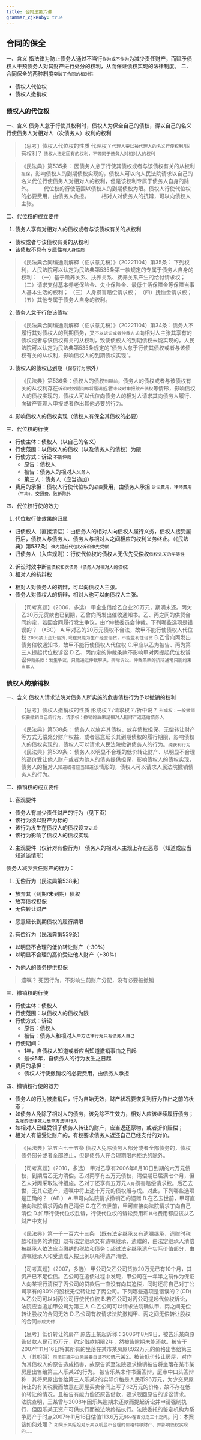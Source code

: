 ```yaml
---
title: 合同法第六讲
grammar_cjkRuby: true
---
```


## 合同的保全
一、含义
  指法律为防止债务人通过不当行`作为或不作为`为减少责任财产，而赋予债权人干预债务人对其财产进行处分的权利，从而保证债权实现的法律制度。
二、合同保全的两种制度`突破了合同的相对性`
- 债权人代位权
- 债权人撤销权

### 债权人的代位权
一、含义
  债务人怠于行使其权利时，债权人为保全自己的债权，得以自己的名义行使债务人对相对人（次债务人）权利的权利

>【思考】债权人代位权的性质
  代理权？`代理人要以被代理人的名义行使权利`/固有权利？ 
  `债权人法定固有的权利，不等同于债务人对相对人的权利`
  
>《民法典》第535条：
       因债务人怠于行使其债权或者与该债权有关的从权利`担保`，影响债权人的到期债权实现的，债权人可以向人民法院请求以自己的名义代位行使债务人对相对人的权利，但是该权利专属于债务人自身的除外。
　　代位权的行使范围以债权人的到期债权为限。债权人行使代位权的必要费用，由债务人负担。
　　相对人对债务人的抗辩，可以向债权人主张。

二、代位权的成立要件
1. 债务人享有对相对人的债权或者与该债权有关的从权利
- 债权或者与该债权有关的从权利
- 该债权不具有专属性`有人身性质`
>《民法典合同编通则解释（征求意见稿）》（20221104）第35条：
下列权利，人民法院可以认定为民法典第535条第一款规定的专属于债务人自身的权利：
（一）基于赡养关系、扶养关系、抚养关系产生的给付请求权；
（二）请求支付基本养老保险金、失业保险金、最低生活保障金等保障当事人基本生活的权利；
（三）人身损害赔偿请求权；
（四）抚恤金请求权；
（五）其他专属于债务人自身的权利。

2. 债务人怠于行使该债权
>《民法典合同编通则解释（征求意见稿）》（20221104）第34条：债务人不履行其对债权人的到期债务，又`不以诉讼或者仲裁方式`向相对人主张其享有的债权或者与该债权有关的从权利，致使债权人的到期债权未能实现的，人民法院可以认定为民法典第535条规定的“债务人怠于行使其债权或者与该债权有关的从权利，影响债权人的到期债权实现”。

3. 债权人的债权已到期（`保存行为`除外）
>《民法典》第536条：债权人的债权`到期前`，债务人的债权或者与该债权有关的从权利存在`诉讼时效期间即将届满`或者`未及时申报破产债权`等情形，影响债权人的债权实现的，债权人可以代位向债务人的相对人请求其向债务人履行、向破产管理人申报或者作出其他必要的行为。
4. 影响债权人的债权实现（债权人有保全其债权的必要）

三、代位权的行使
- 行使主体：债权人（以自己的名义）
- 行使范围：以债权人的债权（以及债务人的债权）为限
- 行使方式：诉讼 `不能仲裁`
	- 原告：债权人
	- 被告：债务人的相对人`义务人`
	- 第三人：债务人（应当追加）
- 费用的承担：债权人行使代位权的`必要`费用，由债务人承担 `诉讼费用，律师费用（平均），交通费，败诉除外`

四、代位权行使的效力
1. 代位权行使效果的归属
- 归债权人（直接清偿）：由债务人的相对人向债权人履行义务，债权人接受履行后，债权人与债务人、债务人与相对人之间相应的权利义务终止。（《民法典》第537条）`谁先提起代位权诉讼谁先受偿`
- 归债务人（入库规则）：行使代位权的债权人无优先受偿权`债权先天的平等性`
2. 诉讼时效中断`主债权和次债务（债务人对相对人的债权）`
3. 相对人的抗辩权
- 相对人对债务人的抗辩，可以向债权人主张。
- 债务人对债权人的抗辩，相对人也可以向债权人主张。

> 【司考真题】（2006，多选）
甲企业借给乙企业20万元，期满未还。丙欠乙20万元货款也已到期，乙曾向丙发出催收通知书。乙、丙之间的供货合同约定，若因合同履行发生争议，由Y仲裁委员会仲裁。下列哪些选项是错误的？ （`A`BC）
A.甲对乙的20万元债权不合法，故甲不能行使债权人代位权 `2006禁止企业借贷,现在只能为生产经营借贷，不能盈利性借贷`
B.乙曾向丙发出债务催收通知书，故甲不能行使债权人代位权
C.甲应以乙为被告、丙为第三人提起代位权诉讼
D.乙、丙约定的仲裁条款不影响甲对丙提起代位权诉讼`仲裁条款：发生争议，只能通过仲裁解决，排除诉讼。仲裁条款的抗辩通常只能约束当事人`

### 债权人的撤销权
一、含义
  债权人请求法院对债务人所实施的危害债权行为予以撤销的权利

>【思考】债权人撤销权的性质
形成权？/请求权？/折中说？
`形成权：一般撤销权要撤销自己的行为，请求权：撤销的后果是相对人把财产返还给债务人`

>《民法典》第538条：
      债务人以放弃其债权、放弃债权担保、无偿转让财产等方式无偿处分财产权益，或者恶意延长其到期债权的履行期限，影响债权人的债权实现的，债权人可以请求人民法院撤销债务人的行为。`纯获利行为`
《民法典》第539条：
      债务人以明显不合理的低价转让财产、以明显不合理的高价受让他人财产或者为他人的债务提供担保，影响债权人的债权实现，债务人的相对人`知道或者应当知道`该情形的，债权人可以请求人民法院撤销债务人的行为。

二、撤销权的成立要件
1. 客观要件
- 债务人有减少责任财产的行为（见下页）
- 该行为须以财产为标的
- 该行为发生在债权人的债权设立`之后`
- 该行为影响了债权人的债权实现
2. 主观要件（仅针对有偿行为）
   债务人的相对人主观上存在恶意 （知道或应当知道该情形）
   
债务人减少责任财产的行为：
1. 无偿行为（民法典第538条）
- 放弃其（到期/未到期）债权
- 放弃债权担保
- 无偿转让财产
* 恶意延长到期债权的履行期限
2. 有偿行为（民法典第539条）
- 以明显不合理的低价转让财产（-30%）
- 以明显不合理的高价受让他人财产（+30%）
* 为他人的债务提供担保

>遗嘱？
>死因行为，不影响生前财产分配，没有必要被撤销

三、撤销权的行使
- 行使主体：债权人
- 行使范围：以债权人的债权为限
- 行使方式：诉讼 
	- 原告：债权人
	- 被告：债务人和相对人`单方法律行为只有债务人自己`
- 行使期间：
	- 1年，自债权人知道或者应当知道撤销事由之日起
	- 最长5年，自债务人的行为发生之日起
- 费用的承担：
	- 债权人行使撤销权的必要费用，由债务人承担

四、撤销权行使的效力
- 债务人的行为被撤销后，行为自始无效，财产状况要恢复到行为作出之前的状态；
- 如债务人免除了相对人的债务，该免除不生效力，相对人应该继续履行债务；`免除的法律效力是单方法律行为`
- 如相对人已经受领了债务人转让的财产，应当返还原物，或者折价赔偿；
- 相对人有偿受让财产的，有权要求债务人返还自己已经支付的对价。

>《民法典》第五百七十五条 债权人免除债务人部分或者全部债务的，债权债务部分或者全部终止，但是债务人在合理期限内拒绝的除外。

> 【司考真题】（2010，多选）
甲对乙享有2006年8月10日到期的六万元债权，到期后乙无力清偿。乙对丙享有五万元债权，清偿期已届满七个月，但乙未对丙采取法律措施。乙对丁还享有五万元`人身`损害赔偿请求权。后乙去世，无其它遗产，遗嘱中将上述十万元的债权赠与戊。对此，下列哪些选项是正确的？（AB ）
A.甲可向法院请求撤销乙的遗赠
B.在乙去世前，甲可直接向法院请求丙向自己清偿
C.在乙去世前，甲可直接向法院请求丁向自己清偿
D.如甲行使代位权胜诉，行使代位权的诉讼费用和`其他`费用都应该从乙财产中支付

>《民法典》第一千一百六十三条 【既有法定继承又有遗嘱继承、遗赠时税款和债务的清偿】既有法定继承又有遗嘱继承、遗赠的，由法定继承人清偿被继承人依法应当缴纳的税款和债务；超过法定继承遗产实际价值部分，由遗嘱继承人和受遗赠人按比例以所得遗产清偿。

> 【司考真题】（2007，多选）
甲公司欠乙公司货款20万元已有10个月，其资产已不足偿债。乙公司在追债过程中发现，甲公司在一年半之前作为保证人向某银行清偿了丙公司的贷款后一直没有向其追偿，同时还将自己对丁公司享有的30%的股权无偿转让给了丙公司。下列哪些选项是错误的？(CD)
A.乙公司可以对丙公司行使代位权
B.若乙公司对丙公司提起代位权诉讼，法院应当追加甲公司为第三人
C.乙公司可以请求法院确认甲、丙之间无偿转让股权的合同无效
D.乙公司有权请求法院撤销甲、丙之间无偿转让股权的合同`形成支付`

>【思考】低价转让的房产
原告王某起诉称：2006年8月9日，被告乐某向原告借款人民币15万元，约定借款期限2年，然被告逾期未能还款。被告于2007年11月16日将其所有的坐落在某市某房屋以62万元的价格出售给第三人（其姐姐）`司法实践中近亲属要自证不知情`乐某2。被告低价转让房屋，对作为其债权人的原告造成损害，故原告诉至法院要求撤销被告将坐落在某市某房屋出售给第三人乐某2的行为。
被告乐某未作书面答辩，庭审中口头答辩称：其将房屋出售给第三人乐某2的实际价格是人民币96万元，为少交房屋转让的有关税费而故意在房屋买卖合同上写了62万元的价格，故不存在低价转让的情况，且被告有能力偿还原告借款，要求驳回原告的诉讼请求。
法院查明，王某曾与2008年因乐某逾期未还款而提起诉讼并申请强制执行，但因乐某无资产可供执行而被法院终结执行。法院委托的鉴定机构为系争房产于时点2007年11月16日估值113.6万元`96w在百分之三十之内`。问：本案该如何处理？
`如果乐某姐姐对乐某以明显不合理的价格转移财产、并影响债权实现的。。。`